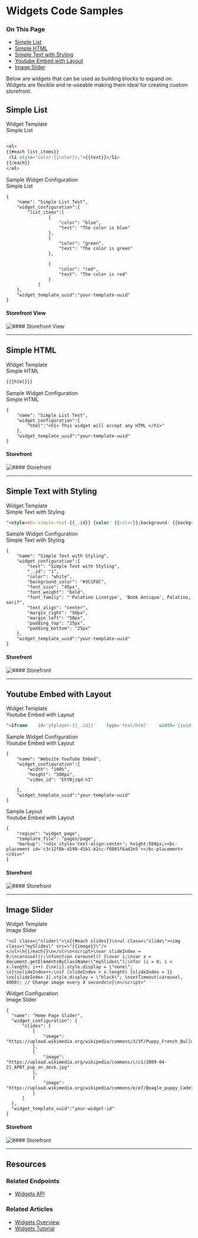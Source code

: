 <h1>Widgets Code Samples</h1>
<div class="otp" id="no-index">
	<h3> On This Page </h3>
	<ul>
        <li><a href="#widget-code-sample_simple-list">Simple List</a></li>
        <li><a href="#widget-code-sample_simple-html">Simple HTML</a></li>
        <li><a href="#widget-code-sample_simple-text-styling">Simple Text with Styling</a></li>
        <li><a href="#widget-code-sample_you-tube-embed">Youtube Embed with Layout</a></li>
        <li><a href="#widget-code-sample_image-slider">Image Slider</a></li>
	</ul>
</div>

Below are widgets that can be used as building blocks to expand on. Widgets are flexible and re-useable making them ideal for creating custom storefront. 

<a href='#widget-code-sample_simple-list' aria-hidden='true' class='block-anchor'  id='widget-code-sample_simple-list'><i aria-hidden='true' class='linkify icon'></i></a>

## Simple List

<div class="HubBlock-header">
    <div class="HubBlock-header-title flex items-center">
        <div class="HubBlock-header-name">Widget Template</div>
    </div><div class="HubBlock-header-subtitle">Simple List</div>
</div>

<!--
title: "Widget Template"
subtitle: "Simple List"
lineNumbers: true
-->

```html

<ul>
{{#each list_items}}
 <li style="color:{{color}};">{{text}}</li>
{{/each}}
</ul>

```

<div class="HubBlock-header">
    <div class="HubBlock-header-title flex items-center">
        <div class="HubBlock-header-name">Sample Widget Configuration</div>
    </div><div class="HubBlock-header-subtitle">Simple List</div>
</div>

<!--
title: "Sample Widget Configuration"
subtitle: "Simple List"
lineNumbers: true
-->

```
{
	"name": "Simple List Test",
	"widget_configuration":{
		"list_items":[
				{
					"color": "blue",
					"text": "The color is blue"
				},
				{
					"color": "green",
					"text": "The color is green"
				},
				
				{
					"color": "red",
					"text": "The color is red"
				}
			]
	},
	"widget_template_uuid":"your-template-uuid"
}
```

<!--
    title: #### Storefront View

    data: //s3.amazonaws.com/user-content.stoplight.io/6012/1551901776600
-->

#### Storefront View
![#### Storefront View
](//s3.amazonaws.com/user-content.stoplight.io/6012/1551901776600 "#### Storefront View
")

---

<a href='#widget-code-sample_simple-html' aria-hidden='true' class='block-anchor'  id='widget-code-sample_simple-html'><i aria-hidden='true' class='linkify icon'></i></a>

## Simple HTML

<div class="HubBlock-header">
    <div class="HubBlock-header-title flex items-center">
        <div class="HubBlock-header-name">Widget Template</div>
    </div><div class="HubBlock-header-subtitle">Simple HTML</div>
</div>

<!--
title: "Widget Template"
subtitle: "Simple HTML"
lineNumbers: true
-->

```html
{{{html}}}
```

<div class="HubBlock-header">
    <div class="HubBlock-header-title flex items-center">
        <div class="HubBlock-header-name">Sample Widget Configuration</div>
    </div><div class="HubBlock-header-subtitle">Simple HTML</div>
</div>

<!--
title: "Sample Widget Configuration"
subtitle: "Simple HTML"
lineNumbers: true
-->

```
{
	"name": "Simple List Test",
	"widget_configuration":{
		"html":"<h1> This widget will accept any HTML </h1>"
	},
	"widget_template_uuid":"your-template-uuid"
}
```

<!--
    title: #### Storefront

    data: //s3.amazonaws.com/user-content.stoplight.io/6012/1551901919454
-->

#### Storefront
![#### Storefront
](//s3.amazonaws.com/user-content.stoplight.io/6012/1551901919454 "#### Storefront
")

---

<a href='#widget-code-sample_simple-text-styling' aria-hidden='true' class='block-anchor'  id='widget-code-sample_simple-text-styling'><i aria-hidden='true' class='linkify icon'></i></a>

## Simple Text with Styling

<div class="HubBlock-header">
    <div class="HubBlock-header-title flex items-center">
        <div class="HubBlock-header-name">Widget Template</div>
    </div><div class="HubBlock-header-subtitle">Simple Text with Styling</div>
</div>

<!--
title: "Widget Template"
subtitle: "Simple Text with Styling"
lineNumbers: true
-->

```html
"<style>#bc-simple-text-{{_.id}} {color: {{color}};background: {{background_color}};font-size: {{font_size}};font-style: {{font_style}};font-weight: {{font_weight}};font-family: {{font_family}};text-align: {{text_align}};margin-top: {{margin_top}};margin-bottom: {{margin_bottom}};margin-left: {{margin_left}};margin-right: {{margin_right}};padding-top: {{padding_top}};padding-bottom: {{padding_bottom}};padding-left: {{padding_left}};padding-right: {{padding_right}};}</style><p id='bc-simple-text-{{_.id}}'>{{text}}</p>"
```

<div class="HubBlock-header">
    <div class="HubBlock-header-title flex items-center">
        <div class="HubBlock-header-name">Sample Widget Configuration</div>
    </div><div class="HubBlock-header-subtitle">Simple Text with Styling</div>
</div>

<!--
title: "Sample Widget Configuration"
subtitle: "Simple Text with Styling"
lineNumbers: true
-->

```
{
	"name": "Simple Text with Styling",
	"widget_configuration":{
		"text": "Simple Text with Styling",
		"_.id": "1",
		"color": "white",
		"background_color": "#3C1F8C",
		"font_size": "45px",
		"font_weight": "bold",
		"font_family": "'Palatino Linotype', 'Book Antiqua', Palatino, serif",
		"text_align": "center",
		"margin_right": "50px",
		"margin_left": "50px",
		"padding_top": "25px",
		"padding_bottom": "25px"
	},
	"widget_template_uuid":"your-template-uuid"
}
```

<!--
    title: #### Storefront

    data: //s3.amazonaws.com/user-content.stoplight.io/6012/1551902366345
-->

#### Storefront
![#### Storefront
](//s3.amazonaws.com/user-content.stoplight.io/6012/1551902366345 "#### Storefront
")

---

<a href='#widget-code-sample_you-tube-embed' aria-hidden='true' class='block-anchor'  id='widget-code-sample_you-tube-embed'><i aria-hidden='true' class='linkify icon'></i></a>

## Youtube Embed with Layout

<div class="HubBlock-header">
    <div class="HubBlock-header-title flex items-center">
        <div class="HubBlock-header-name">Widget Template</div>
    </div><div class="HubBlock-header-subtitle">Youtube Embed with Layout</div>
</div>

<!--
title: "Widget Template"
subtitle: "Youtube Embed with Layout"
lineNumbers: true
-->

```html
"<iframe    id='ytplayer-{{_.id}}'    type='text/html'    width='{{width}}'    height='{{height}}'    src='https://www.youtube.com/embed/{{video_id}}?autoplay={{autoplay}}&color={{color}}&controls={{controls}}&disablekb={{disablekb}}&fs={{fs}}&rel={{rel}}&showinfo={{showinfo}}'    frameborder='{{frameborder}}'>  </iframe>"
```

<div class="HubBlock-header">
    <div class="HubBlock-header-title flex items-center">
        <div class="HubBlock-header-name">Sample Widget Configuration</div>
    </div><div class="HubBlock-header-subtitle">Youtube Embed with Layout</div>
</div>

<!--
title: "Sample Widget Configuration"
subtitle: "Youtube Embed with Layout"
lineNumbers: true
-->

```
{
	"name": "Website YouTube Embed",
	"widget_configuration":{
        "width": "100%",
        "height": "500px",
        "video_id": "EhYBjzqd-nI"

	},
	"widget_template_uuid":"your-template-uuid"
}
```

<div class="HubBlock-header">
    <div class="HubBlock-header-title flex items-center">
        <div class="HubBlock-header-name">Sample Layout</div>
    </div><div class="HubBlock-header-subtitle">Youtube Embed with Layout</div>
</div>

<!--
title: "Sample Layout"
subtitle: "Youtube Embed with Layout"
lineNumbers: true
-->

```
{
    "region": "widget_page",
    "template_file": "pages/page",
    "markup": "<div style='text-align:center'; height:500px;><bc-placement id='c3c12f8b-d198-41b1-b2cc-f0801f6ad2e5'></bc-placement></div>"
}
```

<!--
    title: #### Storefront

    data: //s3.amazonaws.com/user-content.stoplight.io/6012/1551902559005
-->

#### Storefront
![#### Storefront
](//s3.amazonaws.com/user-content.stoplight.io/6012/1551902559005 "#### Storefront
")

---

<a href='#widget-code-sample_image-slider' aria-hidden='true' class='block-anchor'  id='widget-code-sample_image-slider'><i aria-hidden='true' class='linkify icon'></i></a>

## Image Slider

<div class="HubBlock-header">
    <div class="HubBlock-header-title flex items-center">
        <div class="HubBlock-header-name">Widget Template</div>
    </div><div class="HubBlock-header-subtitle">Image Slider</div>
</div>

<!--
title: "Widget Template"
subtitle: "Image Slider"
lineNumbers: true
-->

```
"<ul class=\"slider\">\n{{#each slides}}\n<ul class=\"slide\"><img class=\"mySlides\" src=\"{{image}}\"/></ul>\n{{/each}}\n</ul>\n<script>\nvar slideIndex = 0;\ncarousel();\nfunction carousel() {\nvar i;\nvar x = document.getElementsByClassName(\"mySlides\");\nfor (i = 0; i < x.length; i++) {\nx[i].style.display = \"none\"; \n}\nslideIndex++;\nif (slideIndex > x.length) {slideIndex = 1} \nx[slideIndex-1].style.display = \"block\"; \nsetTimeout(carousel, 4000); // Change image every 4 seconds\n}\n</script>"
```

<div class="HubBlock-header">
    <div class="HubBlock-header-title flex items-center">
        <div class="HubBlock-header-name">Widget Configuration</div>
    </div><div class="HubBlock-header-subtitle">Image Slider</div>
</div>

<!--
title: "Widget Configuration"
subtitle: "Image Slider"
lineNumbers: true
-->

```
{
  "name": "Home Page Slider",
  "widget_configuration": {
      "slides": [
          {
              "image": "https://upload.wikimedia.org/wikipedia/commons/3/3f/Puppy_French_Bulldog.jpg"
          },
          {
              "image": "https://upload.wikimedia.org/wikipedia/commons/c/c1/2009-04-21_APBT_pup_on_deck.jpg"
          },
          {
              "image": "https://upload.wikimedia.org/wikipedia/commons/e/e7/Beagle_puppy_Cadet.jpg"
          }
      ]
  },
  "widget_template_uuid":"your-widget-id"
}
```

<!--
    title: #### Storefront

    data: //s3.amazonaws.com/user-content.stoplight.io/6012/1551906683783
-->

#### Storefront
![#### Storefront
](//s3.amazonaws.com/user-content.stoplight.io/6012/1551906683783 "#### Storefront
")

---

## Resources

### Related Endpoints
* [Widgets API](/api-reference/storefront/widgets-api)

### Related Articles
* [Widgets Overview](/api-docs/storefront/widgets/widgets-overview)
* [Widgets Tutorial](/api-docs/storefront/widgets/widgets-tutorial)

